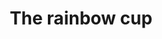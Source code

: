 ---
layout: portfolios
title: The rainbow cup
thumb_image: /assets/images/placeholder-2.png
video_url: 'https://player.vimeo.com/video/271532594'
client: Mirum
agency: 
category: ["direção", "animação", "2d", "design"]
description_text: 
---